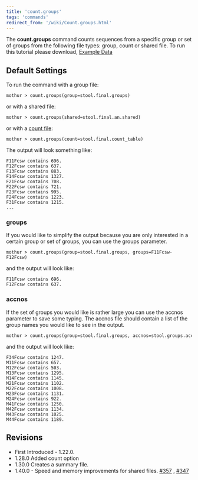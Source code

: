 ```yaml
---
title: 'count.groups'
tags: 'commands'
redirect_from: '/wiki/Count.groups.html'
---
```

The **count.groups** command counts sequences
from a specific group or set of groups from the following file types:
group, count or shared file. To run this tutorial please download, [
Example Data ](https://mothur.s3.us-east-2.amazonaws.com/wiki/countgroupsdataset.zip)

## Default Settings

To run the command with a group file:

    mothur > count.groups(group=stool.final.groups)

or with a shared file:

    mothur > count.groups(shared=stool.final.an.shared)

or with a [ count file](/wiki/Count_File):

    mothur > count.groups(count=stool.final.count_table)

The output will look something like:

    F11Fcsw contains 696.
    F12Fcsw contains 637.
    F13Fcsw contains 883.
    F14Fcsw contains 1327.
    F21Fcsw contains 708.
    F22Fcsw contains 721.
    F23Fcsw contains 995.
    F24Fcsw contains 1223.
    F31Fcsw contains 1215.
    ...

### groups

If you would like to simplify the output because you are only interested
in a certain group or set of groups, you can use the groups parameter.

    mothur > count.groups(group=stool.final.groups, groups=F11Fcsw-F12Fcsw)

and the output will look like:

    F11Fcsw contains 696.
    F12Fcsw contains 637.

### accnos

If the set of groups you would like is rather large you can use the
accnos parameter to save some typing. The accnos file should contain a
list of the group names you would like to see in the output.

    mothur > count.groups(group=stool.final.groups, accnos=stool.groups.accnos)

and the output will look like:

    F34Fcsw contains 1247.
    M11Fcsw contains 657.
    M12Fcsw contains 503.
    M13Fcsw contains 1295.
    M14Fcsw contains 1145.
    M21Fcsw contains 1102.
    M22Fcsw contains 1008.
    M23Fcsw contains 1131.
    M24Fcsw contains 922.
    M41Fcsw contains 1250.
    M42Fcsw contains 1134.
    M43Fcsw contains 1025.
    M44Fcsw contains 1189.

## Revisions

-   First Introduced - 1.22.0.
-   1.28.0 Added count option
-   1.30.0 Creates a summary file.
-   1.40.0 - Speed and memory improvements for shared files.
    [\#357](https://github.com/mothur/mothur/issues/357) ,
    [\#347](https://github.com/mothur/mothur/issues/347)


